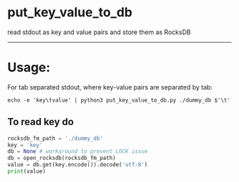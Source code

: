 # put_key_value_to_db
read stdout as key and value pairs and store them as RocksDB

---
# Usage:

For tab separated stdout, where key-value pairs are separated by tab:

`echo -e 'key\tvalue' | python3 put_key_value_to_db.py ./dummy_db $'\t'`

## To read key do
```python
rocksdb_fm_path = './dummy_db'
key = 'key'
db = None # workaround to prevent LOCK issue
db = open_rocksdb(rocksdb_fm_path)
value = db.get(key.encode()).decode('utf-8')
print(value)
```
